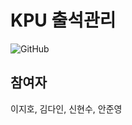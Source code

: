 # KPU 출석관리
![GitHub](https://img.shields.io/github/license/KPU-KSLA/attman)
## 참여자
이지호, 김다인, 신현수, 안준영
